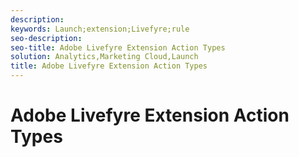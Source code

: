 ```yaml
---
description: 
keywords: Launch;extension;Livefyre;rule
seo-description: 
seo-title: Adobe Livefyre Extension Action Types
solution: Analytics,Marketing Cloud,Launch
title: Adobe Livefyre Extension Action Types
---
```


# Adobe Livefyre Extension Action Types



